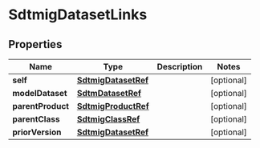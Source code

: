 
# SdtmigDatasetLinks

## Properties
| Name | Type | Description | Notes |
| ------------ | ------------- | ------------- | ------------- |
| **self** | [**SdtmigDatasetRef**](SdtmigDatasetRef.md) |  |  [optional] |
| **modelDataset** | [**SdtmDatasetRef**](SdtmDatasetRef.md) |  |  [optional] |
| **parentProduct** | [**SdtmigProductRef**](SdtmigProductRef.md) |  |  [optional] |
| **parentClass** | [**SdtmigClassRef**](SdtmigClassRef.md) |  |  [optional] |
| **priorVersion** | [**SdtmigDatasetRef**](SdtmigDatasetRef.md) |  |  [optional] |



